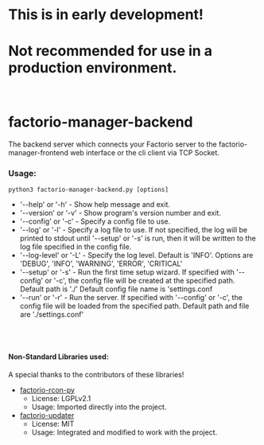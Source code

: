 # This is in early development! 
# Not recommended for use in a production environment.

<br>

# factorio-manager-backend

The backend server which connects your Factorio server to the factorio-manager-frontend web interface or the cli client via TCP Socket.


### Usage:

    python3 factorio-manager-backend.py [options]
- '--help' or '-h' - Show help message and exit.
- '--version' or '-v' - Show program's version number and exit.
- '--config' or '-c' - Specify a config file to use.
- '--log' or '-l' - Specify a log file to use. If not specified, the log will be printed to stdout until '--setup' or '-s' is run, then it will be written to the log file specified in the config file.
- '--log-level' or '-L' - Specify the log level. Default is 'INFO'. Options are 'DEBUG', 'INFO', 'WARNING', 'ERROR', 'CRITICAL'
- '--setup' or '-s' - Run the first time setup wizard. If specified with '--config' or '-c', the config file will be created at the specified path. Default path is './' Default config file name is 'settings.conf
- '--run' or '-r' - Run the server. If specified with '--config' or '-c', the config file will be loaded from the specified path. Default path and file are './settings.conf'
<br>
<br>

#### Non-Standard Libraries used:

A special thanks to the contributors of these libraries!

- [factorio-rcon-py](https://github.com/mark9064/factorio-rcon-py)
  - License: LGPLv2.1 
  - Usage: Imported directly into the project.
- [factorio-updater](https://github.com/narc0tiq/factorio-updater)
  - License: MIT 
  - Usage: Integrated and modified to work with the project.
